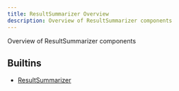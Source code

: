```yaml
---
title: ResultSummarizer Overview
description: Overview of ResultSummarizer components
---
```

Overview of ResultSummarizer components
## Builtins
* [ResultSummarizer](/docs/components/resultsummarizer/resultsummarizer/)